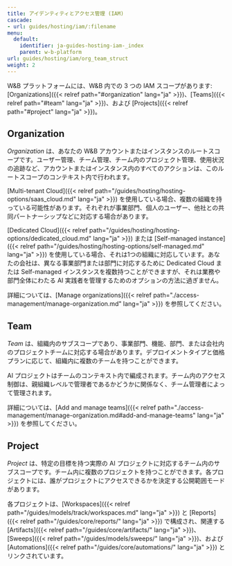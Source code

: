 ```yaml
---
title: アイデンティティとアクセス管理 (IAM)
cascade:
- url: guides/hosting/iam/:filename
menu:
  default:
    identifier: ja-guides-hosting-iam-_index
    parent: w-b-platform
url: guides/hosting/iam/org_team_struct
weight: 2
---
```


W&B プラットフォームには、W&B 内での 3 つの IAM スコープがあります: [Organizations]({{< relref path="#organization" lang="ja" >}})、[Teams]({{< relref path="#team" lang="ja" >}})、および [Projects]({{< relref path="#project" lang="ja" >}})。

## Organization

*Organization* は、あなたの W&B アカウントまたはインスタンスのルートスコープです。ユーザー管理、チーム管理、チーム内のプロジェクト管理、使用状況の追跡など、アカウントまたはインスタンス内のすべてのアクションは、このルートスコープのコンテキスト内で行われます。

[Multi-tenant Cloud]({{< relref path="/guides/hosting/hosting-options/saas_cloud.md" lang="ja" >}}) を使用している場合、複数の組織を持っている可能性があります。それぞれが事業部門、個人のユーザー、他社との共同パートナーシップなどに対応する場合があります。

[Dedicated Cloud]({{< relref path="/guides/hosting/hosting-options/dedicated_cloud.md" lang="ja" >}}) または [Self-managed instance]({{< relref path="/guides/hosting/hosting-options/self-managed.md" lang="ja" >}}) を使用している場合、それは1つの組織に対応しています。あなたの会社は、異なる事業部門または部門に対応するために Dedicated Cloud または Self-managed インスタンスを複数持つことができますが、それは業務や部門全体にわたる AI 実践者を管理するためのオプションの方法に過ぎません。

詳細については、[Manage organizations]({{< relref path="./access-management/manage-organization.md" lang="ja" >}}) を参照してください。

## Team

*Team* は、組織内のサブスコープであり、事業部門、機能、部門、または会社内のプロジェクトチームに対応する場合があります。デプロイメントタイプと価格プランに応じて、組織内に複数のチームを持つことができます。

AI プロジェクトはチームのコンテキスト内で編成されます。チーム内のアクセス制御は、親組織レベルで管理者であるかどうかに関係なく、チーム管理者によって管理されます。

詳細については、[Add and manage teams]({{< relref path="./access-management/manage-organization.md#add-and-manage-teams" lang="ja" >}}) を参照してください。

## Project

*Project* は、特定の目標を持つ実際の AI プロジェクトに対応するチーム内のサブスコープです。チーム内に複数のプロジェクトを持つことができます。各プロジェクトには、誰がプロジェクトにアクセスできるかを決定する公開範囲モードがあります。

各プロジェクトは、[Workspaces]({{< relref path="/guides/models/track/workspaces.md" lang="ja" >}}) と [Reports]({{< relref path="/guides/core/reports/" lang="ja" >}}) で構成され、関連する [Artifacts]({{< relref path="/guides/core/artifacts/" lang="ja" >}})、[Sweeps]({{< relref path="/guides/models/sweeps/" lang="ja" >}})、および [Automations]({{< relref path="/guides/core/automations/" lang="ja" >}}) とリンクされています。